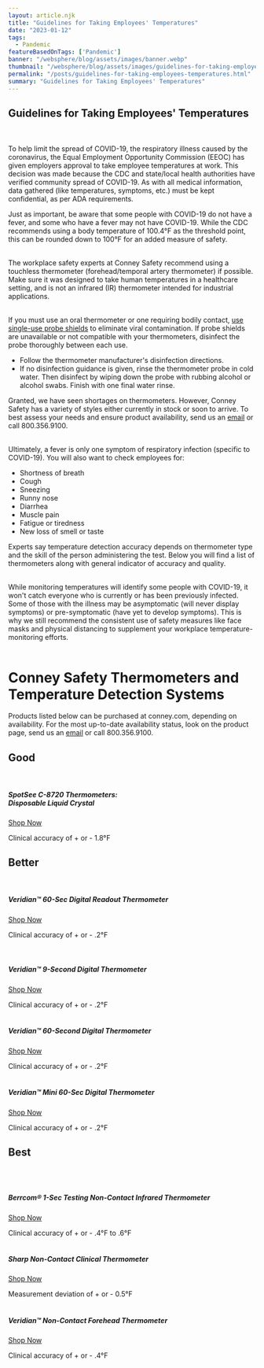 ```yaml
---
layout: article.njk
title: "Guidelines for Taking Employees' Temperatures"
date: "2023-01-12"
tags:
  - Pandemic
featureBasedOnTags: ['Pandemic']
banner: "/websphere/blog/assets/images/banner.webp"
thumbnail: "/websphere/blog/assets/images/guidelines-for-taking-employees-temperatures.webp"
permalink: "/posts/guidelines-for-taking-employees-temperatures.html"
summary: "Guidelines for Taking Employees' Temperatures"
---
```


<h2 class="intro">Guidelines for Taking Employees' Temperatures</h2>
<br><br>
To help limit the spread of COVID-19, the respiratory illness caused by the coronavirus, the Equal Employment Opportunity Commission (EEOC) has given employers approval to take employee temperatures at work. This decision was made because the CDC and state/local health authorities have verified community spread of COVID-19. As with all medical information, data gathered (like temperatures, symptoms, etc.) must be kept confidential, as per ADA requirements.
<br>

Just as important, be aware that some people with COVID-19 do not have a fever, and some who have a fever may not have COVID-19. While the CDC recommends using a body temperature of 100.4&deg;F as the threshold point, this can be rounded down to 100&deg;F for an added measure of safety.
<br><br>

The workplace safety experts at Conney Safety recommend using a touchless thermometer (forehead/temporal artery thermometer) if possible. Make sure it was designed to take human temperatures in a healthcare setting, and is not an infrared (IR) thermometer intended for industrial applications.
<br><br>

If you must use an oral thermometer or one requiring bodily contact, <a href="https://www.conney.com/search/thermometer?utm_medium=Take-Temperature&amp;utm_source=Blog&amp;utm_campaign=Conney" target="_blank">use single-use probe shields</a> to eliminate viral contamination. If probe shields are unavailable or not compatible with your thermometers, disinfect the probe thoroughly between each use.
<ul>
<li>Follow the thermometer manufacturer's disinfection directions.</li>
<li>If no disinfection guidance is given, rinse the thermometer probe in cold water. Then disinfect by wiping down the probe with rubbing alcohol or alcohol swabs. Finish with one final water rinse.</li>
</ul>
Granted, we have seen shortages on thermometers. However, Conney Safety has a variety of styles either currently in stock or soon to arrive. To best assess your needs and ensure product availability, send us an <a href="mailto:SafetySupport@conney.com">email</a> or call 800.356.9100.
<br><br>

Ultimately, a fever is only one symptom of respiratory infection (specific to COVID-19). You will also want to check employees for:
<ul>
<li>Shortness of breath</li>
<li>Cough</li>
<li>Sneezing</li>
<li>Runny nose</li>
<li>Diarrhea</li>
<li>Muscle pain</li>
<li>Fatigue or tiredness</li>
<li>New loss of smell or taste</li>
</ul>
Experts say temperature detection accuracy depends on thermometer type and the skill of the person administering the test. Below you will find a list of thermometers along with general indicator of accuracy and quality.
<br><br>

While monitoring temperatures will identify some people with COVID-19, it won't catch everyone who is currently or has been previously infected. Some of those with the illness may be asymptomatic (will never display symptoms) or pre-symptomatic (have yet to develop symptoms). This is why we still recommend the consistent use of safety measures like face masks and physical distancing to supplement your workplace temperature-monitoring efforts.
<br><br>
<h1>Conney Safety Thermometers and Temperature Detection Systems</h1>
Products listed below can be purchased at conney.com, depending on availability. For the most up-to-date availability status, look on the product page, send us an <a href="mailto:SafetySupport@conney.com">email</a> or call 800.356.9100.
<br>
<h2>Good</h2>
<br>
<a href="https://www.conney.com/product/spotsee-dual-scale-forehead-thermometer-3-x-5"></a>
<h5>SpotSee C-8720 Thermometers:
<br>
 Disposable Liquid Crystal</h5>
<a href="https://www.conney.com/product/spotsee-dual-scale-forehead-thermometer-3-x-5?utm_medium=Take-Temperature&amp;utm_source=Blog&amp;utm_campaign=SpotSee" target="_blank"> Shop Now </a>

Clinical accuracy of + or - 1.8&deg;F
<br>

<h2>Better</h2>
<br>
<a href="https://www.conney.com/product/veridian-60second-digital-readout-thermometer-orange-white"></a>
<h5>Veridian&trade; 60-Sec Digital Readout Thermometer</h5>
<a href="https://www.conney.com/product/veridian-60second-digital-readout-thermometer-orange-white?utm_medium=Take-Temperature&amp;utm_source=Blog&amp;utm_campaign=Veridian" target="_blank"> Shop Now </a>

Clinical accuracy of + or - .2&deg;F
<br>
<br>
<a href="https://www.conney.com/product/veridian-9-second-digital-thermometer"></a>
<br>
<h5>Veridian&trade; 9-Second Digital Thermometer</h5>
<a href="https://www.conney.com/product/veridian-9-second-digital-thermometer?utm_medium=Take-Temperature&amp;utm_source=Blog&amp;utm_campaign=Veridian" target="_blank"> Shop Now </a>

Clinical accuracy of + or - .2&deg;F
<br>
<br>
<a href="https://www.conney.com/product/veridian-60-second-digital-thermometer"></a>
<h5>Veridian&trade; 60-Second Digital Thermometer</h5>
<a href="https://www.conney.com/product/veridian-60-second-digital-thermometer?utm_medium=Take-Temperature&amp;utm_source=Blog&amp;utm_campaign=Veridian" target="_blank"> Shop Now </a>

Clinical accuracy of + or - .2&deg;F
<br>
<br>
<a href="https://www.conney.com/product/veridian-mini-60-second-digital-thermometer"></a>
<h5>Veridian&trade; Mini 60-Sec Digital Thermometer</h5>
<a href="https://www.conney.com/product/veridian-mini-60-second-digital-thermometer?utm_medium=Take-Temperature&amp;utm_source=Blog&amp;utm_campaign=Veridian" target="_blank"> Shop Now </a>

Clinical accuracy of + or - .2&deg;F
<br>

<h2>Best</h2>
<br>
<a href="https://www.conney.com/product/168507"></a>
<h5>
<br>
Berrcom&reg; 1-Sec Testing Non-Contact Infrared Thermometer</h5>

<a href="https://www.conney.com/product/berrcom-reg-1-45-second-testing-noncontact-infrared-thermometer-white?utm_medium=Take-Temperature&amp;utm_source=Blog&amp;utm_campaign=Berrcom" target="_blank"> Shop Now </a>

Clinical accuracy of + or - .4&deg;F to .6&deg;F
<br>
<br>
<a href="https://www.conney.com/product/sharp-noncontact-clinical-thermometer"></a>
<h5>Sharp Non-Contact Clinical Thermometer</h5>
<a href="https://www.conney.com/product/sharp-noncontact-clinical-thermometer?utm_medium=Take-Temperature&amp;utm_source=Blog&amp;utm_campaign=Sharp" target="_blank"> Shop Now </a>

Measurement deviation of + or - 0.5&deg;F
<br>
<br>
<a href="https://www.conney.com/product/veridian-noncontact-forehead-thermometer"></a>
<h5>Veridian&trade; Non-Contact Forehead Thermometer</h5>
<a href="https://www.conney.com/product/veridian-noncontact-forehead-thermometer?utm_medium=Take-Temperature&amp;utm_source=Blog&amp;utm_campaign=Veridian" target="_blank"> Shop Now </a>

Clinical accuracy of + or - .4&deg;F
<br>
<br>
<br>